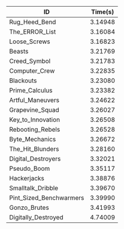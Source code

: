|ID|Time(s)|
|-|-|
|Rug_Heed_Bend|3.14948|
|The_ERROR_List|3.16084|
|Loose_Screws|3.16823|
|Beasts|3.21769|
|Creed_Symbol|3.21783|
|Computer_Crew|3.22835|
|Blackouts|3.23080|
|Prime_Calculus|3.23382|
|Artful_Maneuvers|3.24622|
|Grapevine_Squad|3.26027|
|Key_to_Innovation|3.26508|
|Rebooting_Rebels|3.26528|
|Byte_Mechanics|3.26672|
|The_Hit_Blunders|3.28160|
|Digital_Destroyers|3.32021|
|Pseudo_Boom|3.35117|
|Hackerjacks|3.38876|
|Smalltalk_Dribble|3.39670|
|Pint_Sized_Benchwarmers|3.39990|
|Gonzo_Brutes|3.41993|
|Digitally_Destroyed|4.74009|
